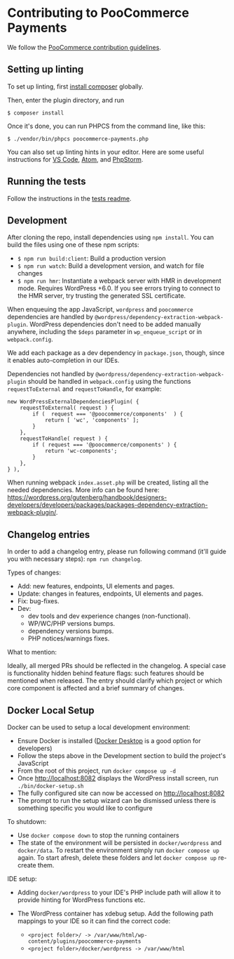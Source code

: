 # Contributing to PooCommerce Payments

We follow the [PooCommerce contribution guidelines](https://github.com/poocommerce/poocommerce/blob/trunk/.github/CONTRIBUTING.md#coding-guidelines).

## Setting up linting

To set up linting, first [install composer](https://getcomposer.org/doc/00-intro.md#globally) globally.

Then, enter the plugin directory, and run

```
$ composer install
```

Once it's done, you can run PHPCS from the command line, like this:

```
$ ./vendor/bin/phpcs poocommerce-payments.php
```

You can also set up linting hints in your editor. Here are some useful instructions for [VS Code](https://marketplace.visualstudio.com/items?itemName=ikappas.phpcs), [Atom](https://atom.io/packages/linter-phpcs), and [PhpStorm](https://hackernoon.com/how-to-setup-php-code-sniffer-in-phpstorm-d8ad7fc0cc08).

## Running the tests

Follow the instructions in the [tests readme](tests/README.md).

## Development

After cloning the repo, install dependencies using `npm install`. You can build the files using one of these npm scripts:

- `$ npm run build:client`: Build a production version
- `$ npm run watch`: Build a development version, and watch for file changes
- `$ npm run hmr`: Instantiate a webpack server with HMR in development mode. Requires WordPress +6.0. If you see errors trying to connect to the HMR server, try trusting the generated SSL certificate.

When enqueuing the app JavaScript, `wordpress` and `poocommerce` dependencies are handled by `@wordpress/dependency-extraction-webpack-plugin`. WordPress dependencies don't need to be added manually anywhere, including the `$deps` parameter in `wp_enqueue_script` or in `webpack.config`.

We add each package as a dev dependency in `package.json`, though, since it enables auto-completion in our IDEs.

Dependencies not handled by `@wordpress/dependency-extraction-webpack-plugin` should be handled in `webpack.config` using the functions `requestToExternal` and `requestToHandle`, for example:

```
new WordPressExternalDependenciesPlugin( {
    requestToExternal( request ) {
        if (  request === '@poocommerce/components'  ) {
            return [ 'wc', 'components' ];
        }
    },
    requestToHandle( request ) {
        if ( request === '@poocommerce/components' ) {
            return 'wc-components';
        }
    },
} ),
```

When running webpack `index.asset.php` will be created, listing all the needed dependencies. More info can be found here: https://wordpress.org/gutenberg/handbook/designers-developers/developers/packages/packages-dependency-extraction-webpack-plugin/.

## Changelog entries

In order to add a changelog entry, please run following command (it'll guide you with necessary steps): `npm run changelog`.

Types of changes:

- Add: new features, endpoints, UI elements and pages.
- Update: changes in features, endpoints, UI elements and pages.
- Fix: bug-fixes.
- Dev:
  - dev tools and dev experience changes (non-functional).
  - WP/WC/PHP versions bumps.
  - dependency versions bumps.
  - PHP notices/warnings fixes.

What to mention:

Ideally, all merged PRs should be reflected in the changelog. A special case is functionality hidden behind feature flags: such features should be mentioned when released.
The entry should clarify which project or which core component is affected and a brief summary of changes.

## Docker Local Setup

Docker can be used to setup a local development environment:

* Ensure Docker is installed ([Docker Desktop](https://www.docker.com/products/docker-desktop) is a good option for developers)
* Follow the steps above in the Development section to build the project's JavaScript
* From the root of this project, run `docker compose up -d`
* Once <http://localhost:8082> displays the WordPress install screen, run `./bin/docker-setup.sh`
* The fully configured site can now be accessed on <http://localhost:8082>
* The prompt to run the setup wizard can be dismissed unless there is something specific you would like to configure

To shutdown:

* Use `docker compose down` to stop the running containers
* The state of the environment will be persisted in `docker/wordpress` and `docker/data`. To restart the environment simply run `docker compose up` again. To start afresh, delete these folders and let `docker compose up` re-create them.

IDE setup:

* Adding `docker/wordpress` to your IDE's PHP include path will allow it to provide hinting for WordPress functions etc.
* The WordPress container has xdebug setup. Add the following path mappings to your IDE so it can find the correct code:

   * `<project folder>/ -> /var/www/html/wp-content/plugins/poocommerce-payments`
   * `<project folder>/docker/wordpress -> /var/www/html`
